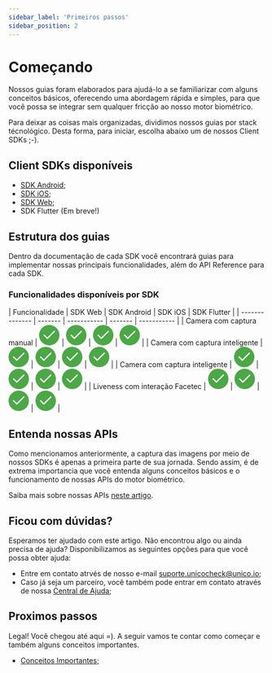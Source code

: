 ```yaml
---
sidebar_label: 'Primeiros passos'
sidebar_position: 2
---
```


# Começando

Nossos guias foram elaborados para ajudá-lo a se familiarizar com alguns conceitos básicos, oferecendo uma abordagem rápida e simples, para que você possa se integrar sem qualquer fricção ao nosso motor biométrico.

Para deixar as coisas mais organizadas, dividimos nossos guias por stack técnológico. Desta forma, para iniciar, escolha abaixo um de nossos Client SDKs ;-).

## Client SDKs disponíveis

- [SDK Android](guias/android/overview);
- [SDK iOS](guias/iOS/overview);
- [SDK Web](guias/web/overview);
- SDK Flutter (Em breve!)

## Estrutura dos guias

Dentro da documentação de cada SDK você encontrará guias para implementar nossas principais funcionalidades, além do API Reference para cada SDK.

### Funcionalidades disponíveis por SDK

<div className="compatibility-table">

| Funcionalidade | SDK Web | SDK Android | SDK iOS | SDK Flutter |
| -------------- | ------- | ----------- | ------- | ----------- |
| Camera com captura manual | ![Supported](/img/icons/yes.svg) | ![Supported](/img/icons/yes.svg) | ![Supported](/img/icons/yes.svg) | ![Supported](/img/icons/yes.svg) |
| Camera com captura inteligente | ![Supported](/img/icons/yes.svg) | ![Supported](/img/icons/yes.svg) | ![Supported](/img/icons/yes.svg) | ![Supported](/img/icons/yes.svg) |
| Camera com captura inteligente | ![Supported](/img/icons/yes.svg) | ![Supported](/img/icons/yes.svg) | ![Supported](/img/icons/yes.svg) | ![Supported](/img/icons/yes.svg) |
| Liveness com interação Facetec | ![Supported](/img/icons/yes.svg) | ![Supported](/img/icons/yes.svg) | ![Supported](/img/icons/yes.svg) | ![Supported](/img/icons/yes.svg) |

</div>

## Entenda nossas APIs

Como mencionamos anteriormente, a captura das imagens por meio de nossos SDKs é apenas a primeira parte de sua jornada. Sendo assim, é de extrema importancia que você entenda alguns conceitos básicos e o funcionamento de nossas APIs do motor biométrico.

Saiba mais sobre nossas APIs [neste artigo](conceitos-importantes).

## Ficou com dúvidas?

Esperamos ter ajudado com este artigo. Não encontrou algo ou ainda precisa de ajuda? Disponibilizamos as seguintes opções para que você possa obter ajuda:

- Entre em contato atrvés de nosso e-mail [suporte.unicocheck@unico.io](mailto:suporte.unicocheck@unico.io);
- Caso já seja um parceiro, você também pode entrar em contato através de nossa [Central de Ajuda](https://ajuda.unico.io/hc/pt-br/categories/360002344171);

## Proximos passos

Legal! Você chegou até aqui =). A seguir vamos te contar como começar e também alguns conceitos importantes.

- [Conceitos Importantes](conceitos-importantes);

